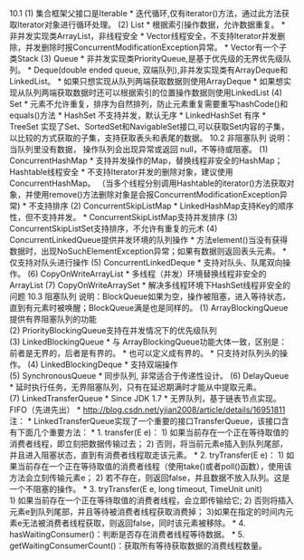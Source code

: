 10.1
  (1) 集合框架父接口是Iterable
    * 迭代循环,仅有iterator()方法，通过此方法获取Iterator对象进行循环处理。
  (2) List
    * 根据索引操作数据，允许数据重复。
    * 非并发实现类ArrayList，非线程安全
    * Vector线程安全，不支持Iterator并发删除，并发删除时报ConcurrentModificationException异常。
    * Vector有一个子类Stack
  (3) Queue
    * 非并发实现类PriorityQueue,是基于优先级的无界优先级队列。
    * Deque(double ended queue, 双端队列),非并发实现类有ArrayDeque和LinkedList。
    * 如果只想实现从队列两端获取数据则使用ArrayDeque
    * 如果想实现从队列两端获取数据时还可以根据索引的位置操作数据则使用LinkedList
  (4) Set
    * 元素不允许重复，排序为自然排列，防止元素重复需要重写hashCode()和equals()方法
    * HashSet 不支持并发，默认无序
    * LinkedHashSet 有序
    * TreeSet 实现了Set、SortedSet和NavigableSet接口,可以获取Set内容的子集，以比较的方式获取的子集，支持获取表头和表尾的数据。
10.2 非阻塞队列
  说明：当队列里没有数据， 操作队列会出现异常或返回 null，不等待或阻塞。
  (1) ConcurrentHashMap
    * 支持并发操作的Map，替换线程非安全的HashMap；Hashtable线程安全
    * 不支持Iterator并发的删除对象，建议使用ConcurrentHashMap。
      （当多个线程分别调用Hashtable的iterator()方法获取对象，并使用remove()方法删除对象是会报ConcurrentModificationException异常)
    * 不支持排序
  (2) ConcurrentSkipListMap
    * LinkedHashMap支持Key的顺序性，但不支持并发。
    * ConcurrentSkipListMap支持并发排序
  (3) ConcurrentSkipListSet支持排序，不允许有重复的元术
  (4) ConcurrentLinkedQueue提供并发环境的队列操作
    * 方法element()当没有获得数据时，出现NoSuchElementException异常；如果有数据则返回表头元素。
    * 仅支持对队头进行操作
  (5) ConcurrentLinkedDeque
    * 支持对队头、队尾双向操作。
  (6) CopyOnWriteArrayList
    * 多线程（并发）环境替换线程非安全的ArrayList
  (7) CopyOnWriteArraySet
    * 解决多线程环境下HashSet线程非安全的问题
10.3 阻塞队列
  说明：BlockQueue如果为空，操作被阻塞，进入等待状态，直到有元素时被唤醒；BlockQueue满是也是同样的。
  (1) ArrayBlockingQueue提供有界阻塞队列的功能      
  (2) PriorityBlockingQueue支持在并发情况下的优先级队列         
  (3) LinkedBlockingQueue
    * 与 ArrayBlockingQueue功能大体一致，区别是：前者是无界的，后者是有界的。
    * 也可以定义成有界的。
    * 只支持对队列头的操作。
  (4) LinkedBlockingDeque
    * 支持双端操作         
  (5) SynchronousQueue
    * 同步队列, 非常适合于传递性设计。
  (6) DelayQueue
    * 延时执行任务，无界阻塞队列，只有在延迟期满时才能从中提取元素。         
  (7) LinkedTransferQueue
    * Since JDK 1.7
    * 无界队列，基于链表节点实现。FIFO（先进先出）
    * http://blog.csdn.net/yjian2008/article/details/16951811
  注：
    * LinkedTransferQueue实现了一个重要的接口TransferQueue，该接口含有下面几个重要方法：
    * 1. transfer(E e)：
      1) 如果当前存在一个正在等待取值的消费者线程，即立刻把数据传输过去；
      2) 否则，将当前元素e插入到队列尾部，并且进入阻塞状态，直到有消费者线程取走该元素。
    * 2. tryTransfer(E e)：
      1) 如果当前存在一个正在等待取值的消费者线程（使用take()或者poll()函数），使用该方法会立刻传输元素e；
      2) 若不存在，则返回false，并且数据不放入队列。这是一个不阻塞的操作。
    * 3. tryTransfer(E e, long timeout, TimeUnit unit)  
      1) 如果当前存在一个正在等待取值的消费者线程，会立即传输给它;
      2) 否则将插入元素e到队列尾部，并且等待被消费者线程获取消费掉；
      3)如果在指定的时间内元素e无法被消费者线程获取，则返回false，同时该元素被移除。
    * 4. hasWaitingConsumer()：判断是否存在消费者线程等待数据。
    * 5. getWaitingConsumerCount()：获取所有等待获取数据的消费线程数量。

   






